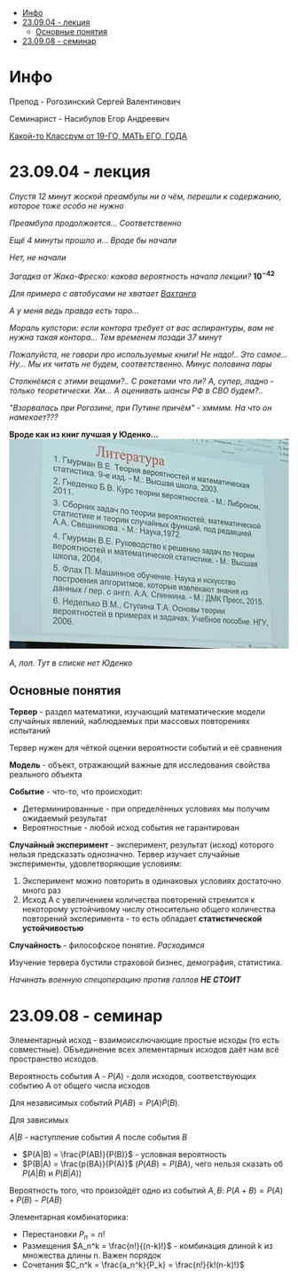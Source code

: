 - [Инфо](#инфо)
- [23.09.04 - лекция](#230904---лекция)
  - [Основные понятия](#основные-понятия)
- [23.09.08 - семинар](#230908---семинар)


# Инфо
Препод - Рогозинский Сергей Валентинович

Семинарист - Насибулов Егор Андреевич

[Какой-то Классрум от 19-ГО, МАТЬ ЕГО, ГОДА](https://classroom.google.com/u/3/c/MTQ0Mzk0OTQyMjg5?pli=1)

# 23.09.04 - лекция
*Спустя 12 минут жоской преамбулы ни о чём, перешли к содержанию, которое тоже особо не нужно*

*Преамбула продолжается... Соответственно*

*Ещё 4 минуты прошло и... Вроде бы начали*

*Нет, не начали*

*Загадка от Жака-Фреско: какова вероятность начала лекции?* **$10^{-42}$**

*Для примера с автобусами не хватает [Вахтанга](https://www.youtube.com/shorts/9gy5TdhxlHU)*

*А у меня ведь правда есть таро...*

*Мораль кулстори: если контора требует от вас аспирантуры, вам не нужна такая контора... Тем временем позади 37 минут*

*Пожалуйста, не говори про используемые книги! Не надо!.. Это самое... Ну... Мы их читать не будем, соответственно. Минус половина пары*

*Столкнёмся с этими вещами?.. С ракетами что ли? А, супер, ладно - только теоретически. Хм... А оценивать шансы РФ в СВО будем?..*

*"Взорвалась при Рогозине, при Путине причём" - хмммм. На что он намекает???*

**Вроде как из книг лучшая у Юденко...**
![Книги](./books.JPG)

*А, лол. Тут в списке нет Юденко*


## Основные понятия
**Тервер** - раздел математики, изучающий математические модели случайных явлений, наблюдаемых при массовых повторениях испытаний

Тервер нужен для чёткой оценки вероятности событий и её сравнения

**Модель** - объект, отражающий важные для исследования свойства реального объекта

**Событие** - что-то, что происходит:
- Детерминированные - при определённых условиях мы получим ожидаемый результат
- Вероятностные - любой исход события не гарантирован

**Случайный эксперимент** - эксперимент, результат (исход) которого нельзя предсказать однозначно. Тервер изучает случайные эксперименты, удовлетворяющие условиям:
1. Эксперимент можно повторить в одинаковых условиях достаточно много раз
2. Исход A с увеличением количества повторений стремится к некоторому устойчивому числу относительно общего количества повторений эксперимента - то есть обладает **статистической устойчивостью**

**Случайность** - философское понятие. *Расходимся*

Изучение тервера бустили страховой бизнес, демография, статистика.

*Начинать военную спецоперацию против галлов **НЕ СТОИТ***

# 23.09.08 - семинар
Элементарный исход - взаимоисключающие простые исходы (то есть совместные). ОБъединение всех элементарных исходов даёт нам всё пространство исходов.

Вероятность события A - $P(A)$ - доля исходов, соответствующих событию A от общего числа исходов

Для независимых событий $P(AB) = P(A) \dot P(B)$.

Для зависимых 

$A|B$ - наступление события $A$ после события $B$
- $P(A|B) = \frac{P(AB)}{P(B)}$ - условная вероятность
- $P(B|A) = \frac{p(BA)}{P(A)}$ ($P(AB) = P(BA)$, чего нельзя сказать об $P(A|B)$ и $P(B|A)$)

Вероятность того, что произойдёт одно из событий $A,B$: $P(A + B) = P(A) + P(B) - P(AB)$

Элементарная комбинаторика:
- Перестановки $P_n = n!$
- Размещения $A_n^k = \frac{n!}{(n-k)!}$ - комбинация длиной k из множества длины n. Важен порядок
- Сочетания $C_n^k = \frac{a_n^k}{P_k} = \frac{n!}{k!(n-k)!}$

